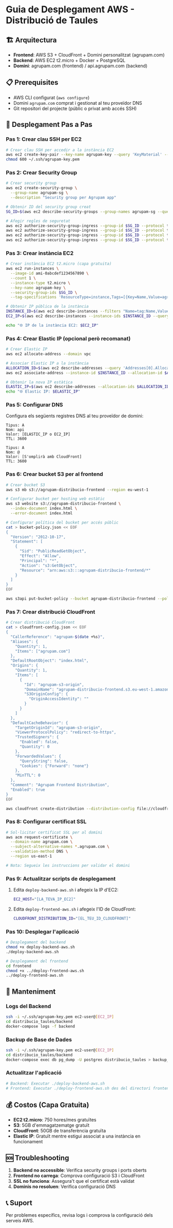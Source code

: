 # Guia de Desplegament AWS - Distribució de Taules

## 🏗️ Arquitectura

- **Frontend**: AWS S3 + CloudFront + Domini personalitzat (agrupam.com)
- **Backend**: AWS EC2 t2.micro + Docker + PostgreSQL
- **Domini**: agrupam.com (frontend) / api.agrupam.com (backend)

## 📋 Prerequisites

- AWS CLI configurat (`aws configure`)
- Domini `agrupam.com` comprat i gestionat al teu proveïdor DNS
- Git repositori del projecte (públic o privat amb accés SSH)

## 🚀 Desplegament Pas a Pas

### Pas 1: Crear clau SSH per EC2

```bash
# Crear clau SSH per accedir a la instància EC2
aws ec2 create-key-pair --key-name agrupam-key --query 'KeyMaterial' --output text > ~/.ssh/agrupam-key.pem
chmod 600 ~/.ssh/agrupam-key.pem
```

### Pas 2: Crear Security Group

```bash
# Crear security group
aws ec2 create-security-group \
  --group-name agrupam-sg \
  --description "Security group per Agrupam app"

# Obtenir ID del security group creat
SG_ID=$(aws ec2 describe-security-groups --group-names agrupam-sg --query 'SecurityGroups[0].GroupId' --output text)

# Afegir regles de seguretat
aws ec2 authorize-security-group-ingress --group-id $SG_ID --protocol tcp --port 22 --cidr 0.0.0.0/0    # SSH
aws ec2 authorize-security-group-ingress --group-id $SG_ID --protocol tcp --port 80 --cidr 0.0.0.0/0    # HTTP
aws ec2 authorize-security-group-ingress --group-id $SG_ID --protocol tcp --port 443 --cidr 0.0.0.0/0   # HTTPS
aws ec2 authorize-security-group-ingress --group-id $SG_ID --protocol tcp --port 3001 --cidr 0.0.0.0/0  # Backend API
```

### Pas 3: Crear instància EC2

```bash
# Crear instància EC2 t2.micro (capa gratuita)
aws ec2 run-instances \
  --image-id ami-0abcdef1234567890 \
  --count 1 \
  --instance-type t2.micro \
  --key-name agrupam-key \
  --security-group-ids $SG_ID \
  --tag-specifications 'ResourceType=instance,Tags=[{Key=Name,Value=agrupam-backend}]'

# Obtenir IP pública de la instància
INSTANCE_ID=$(aws ec2 describe-instances --filters "Name=tag:Name,Values=agrupam-backend" --query 'Reservations[0].Instances[0].InstanceId' --output text)
EC2_IP=$(aws ec2 describe-instances --instance-ids $INSTANCE_ID --query 'Reservations[0].Instances[0].PublicIpAddress' --output text)

echo "🌐 IP de la instància EC2: $EC2_IP"
```

### Pas 4: Crear Elastic IP (opcional però recomanat)

```bash
# Crear Elastic IP
aws ec2 allocate-address --domain vpc

# Associar Elastic IP a la instància
ALLOCATION_ID=$(aws ec2 describe-addresses --query 'Addresses[0].AllocationId' --output text)
aws ec2 associate-address --instance-id $INSTANCE_ID --allocation-id $ALLOCATION_ID

# Obtenir la nova IP estàtica
ELASTIC_IP=$(aws ec2 describe-addresses --allocation-ids $ALLOCATION_ID --query 'Addresses[0].PublicIp' --output text)
echo "🌐 Elastic IP: $ELASTIC_IP"
```

### Pas 5: Configurar DNS

Configura els següents registres DNS al teu proveïdor de domini:

```
Tipus: A
Nom: api
Valor: [ELASTIC_IP o EC2_IP]
TTL: 3600

Tipus: A  
Nom: @
Valor: [S'omplirà amb CloudFront]
TTL: 3600
```

### Pas 6: Crear bucket S3 per al frontend

```bash
# Crear bucket S3
aws s3 mb s3://agrupam-distribucio-frontend --region eu-west-1

# Configurar bucket per hosting web estàtic
aws s3 website s3://agrupam-distribucio-frontend \
  --index-document index.html \
  --error-document index.html

# Configurar política del bucket per accés públic
cat > bucket-policy.json << EOF
{
  "Version": "2012-10-17",
  "Statement": [
    {
      "Sid": "PublicReadGetObject",
      "Effect": "Allow",
      "Principal": "*",
      "Action": "s3:GetObject",
      "Resource": "arn:aws:s3:::agrupam-distribucio-frontend/*"
    }
  ]
}
EOF

aws s3api put-bucket-policy --bucket agrupam-distribucio-frontend --policy file://bucket-policy.json
```

### Pas 7: Crear distribució CloudFront

```bash
# Crear distribució CloudFront
cat > cloudfront-config.json << EOF
{
  "CallerReference": "agrupam-$(date +%s)",
  "Aliases": {
    "Quantity": 1,
    "Items": ["agrupam.com"]
  },
  "DefaultRootObject": "index.html",
  "Origins": {
    "Quantity": 1,
    "Items": [
      {
        "Id": "agrupam-s3-origin",
        "DomainName": "agrupam-distribucio-frontend.s3.eu-west-1.amazonaws.com",
        "S3OriginConfig": {
          "OriginAccessIdentity": ""
        }
      }
    ]
  },
  "DefaultCacheBehavior": {
    "TargetOriginId": "agrupam-s3-origin",
    "ViewerProtocolPolicy": "redirect-to-https",
    "TrustedSigners": {
      "Enabled": false,
      "Quantity": 0
    },
    "ForwardedValues": {
      "QueryString": false,
      "Cookies": {"Forward": "none"}
    },
    "MinTTL": 0
  },
  "Comment": "Agrupam Frontend Distribution",
  "Enabled": true
}
EOF

aws cloudfront create-distribution --distribution-config file://cloudfront-config.json
```

### Pas 8: Configurar certificat SSL

```bash
# Sol·licitar certificat SSL per al domini
aws acm request-certificate \
  --domain-name agrupam.com \
  --subject-alternative-names *.agrupam.com \
  --validation-method DNS \
  --region us-east-1

# Nota: Segueix les instruccions per validar el domini
```

### Pas 9: Actualitzar scripts de desplegament

1. Edita `deploy-backend-aws.sh` i afegeix la IP d'EC2:
   ```bash
   EC2_HOST="[LA_TEVA_IP_EC2]"
   ```

2. Edita `deploy-frontend-aws.sh` i afegeix l'ID de CloudFront:
   ```bash
   CLOUDFRONT_DISTRIBUTION_ID="[EL_TEU_ID_CLOUDFRONT]"
   ```

### Pas 10: Desplegar l'aplicació

```bash
# Desplegament del backend
chmod +x deploy-backend-aws.sh
./deploy-backend-aws.sh

# Desplegament del frontend
cd frontend
chmod +x ../deploy-frontend-aws.sh
../deploy-frontend-aws.sh
```

## 🔧 Manteniment

### Logs del Backend
```bash
ssh -i ~/.ssh/agrupam-key.pem ec2-user@[EC2_IP]
cd distribucio_taules/backend
docker-compose logs -f backend
```

### Backup de Base de Dades
```bash
ssh -i ~/.ssh/agrupam-key.pem ec2-user@[EC2_IP]
cd distribucio_taules/backend
docker-compose exec db pg_dump -U postgres distribucio_taules > backup_$(date +%Y%m%d).sql
```

### Actualitzar l'aplicació
```bash
# Backend: Executar ./deploy-backend-aws.sh
# Frontend: Executar ./deploy-frontend-aws.sh des del directori frontend/
```

## 💰 Costos (Capa Gratuita)

- **EC2 t2.micro**: 750 hores/mes gratuïtes
- **S3**: 5GB d'emmagatzematge gratuït
- **CloudFront**: 50GB de transferència gratuïta
- **Elastic IP**: Gratuït mentre estigui associat a una instància en funcionament

## 🆘 Troubleshooting

1. **Backend no accessible**: Verifica security groups i ports oberts
2. **Frontend no carrega**: Comprova configuració S3 i CloudFront
3. **SSL no funciona**: Assegura't que el certificat està validat
4. **Dominis no resoluen**: Verifica configuració DNS

## 📞 Suport

Per problemes específics, revisa logs i comprova la configuració dels serveis AWS.

